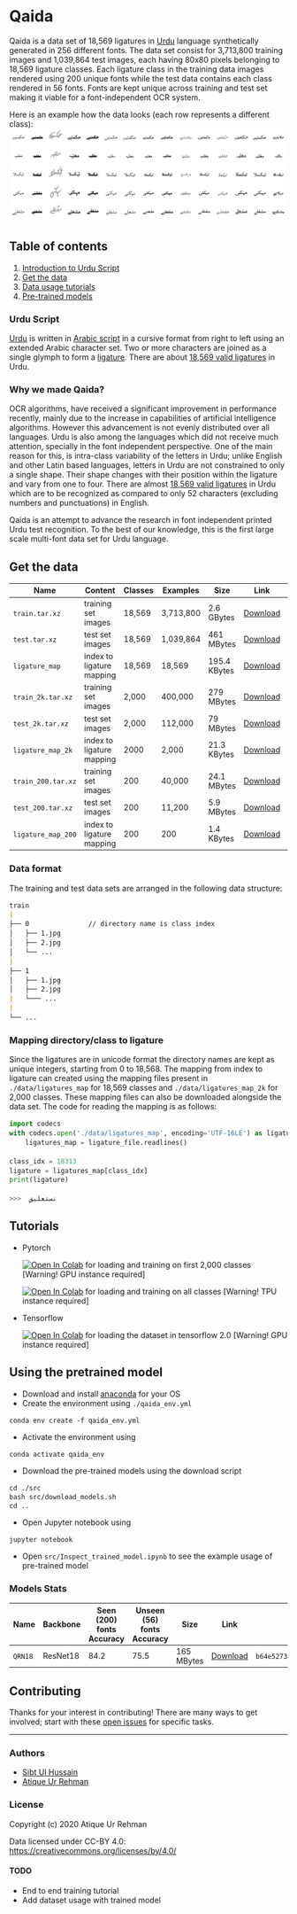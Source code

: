 # Qaida
Qaida is a data set of 18,569 ligatures in [Urdu](https://en.wikipedia.org/wiki/Urdu) language synthetically 
generated in 256 different fonts. The data set consist for 3,713,800 training images and 1,039,864 test images, each having 80x80 pixels belonging to 18,569 ligature classes. Each ligature class in the training data images rendered using 200 unique fonts while the test 
data contains each class rendered in 56 fonts. Fonts are kept unique across training and test set making it viable for
 a font-independent OCR system.
 
Here is an example how the data looks (each row represents a different class):
![](doc/img/qaida_sprite.png)

## Table of contents
 1. [Introduction to Urdu Script](#Urdu-Script)
 2. [Get the data](#Get-the-data)
 3. [Data usage tutorials](#Tutorials)
 4. [Pre-trained models](#Using-the-pretrained-model)

###  Urdu Script
[Urdu](https://en.wikipedia.org/wiki/Urdu) is written in [Arabic script](https://en.wikipedia.org/wiki/Arabic_script) in a cursive format from right to left using an extended Arabic character set. Two or more characters are joined as a single glymph to form a [ligature](https://en.wikipedia.org/wiki/Orthographic_ligature). There are about [18,569 valid ligatures](http://www.cle.org.pk/software/ling_resources/UrduLigatures.htm) in Urdu. 

### Why we made Qaida?
OCR algorithms, have received a significant improvement in performance recently, mainly due to the increase
in capabilities of artificial intelligence algorithms. However this advancement is not evenly distributed over all 
languages. Urdu is also among the languages which did not receive much attention, specially in the font independent 
perspective.
One of the main reason for this, is intra-class variability of the letters in Urdu; unlike English and other Latin based 
languages, letters in Urdu are not constrained to only a single shape. Their shape changes with their position within
the ligature and vary from one to four. There are almost [18,569 valid 
ligatures](http://www.cle.org.pk/software/ling_resources/UrduLigatures.htm) in Urdu which are to be recognized as 
compared to only 52 characters (excluding numbers and punctuations) in English.

Qaida is an attempt to advance the research in font independent printed Urdu test recognition. To the best of our knowledge, this is the first large scale multi-font data set for Urdu language. 

## Get the data
| Name  | Content | Classes | Examples | Size | Link | MD5 Checksum|
| --- | --- |--- | --- | --- |--- |--- |
| `train.tar.xz`        | training set images   |18,569  | 3,713,800   |2.6 GBytes      | [Download](https://drive.google.com/file/d/1ihemYqrIDklByJIxk1tKyxg3cISYQIYQ/view?usp=sharing)|`90ffe6411c5147ecc89764909cc6395a`|
| `test.tar.xz`         | test set images       |18,569  | 1,039,864   |461 MBytes      | [Download](https://drive.google.com/file/d/1EvM5SqDruOn1RBHf7vFk2ITS3sze90og/view?usp=sharing)|`847a146ecd9fc2db6e62a38eea475db6`|
| `ligature_map`        | index to ligature mapping|18,569  | 18,569     | 195.4 KBytes      | [Download](https://drive.google.com/file/d/15DeuaZncztB837WidRKuIuRWrzM981IF/view?usp=sharing)|`0c1b2e60b1c751d1a14c5eb90fec745e`|
| `train_2k.tar.xz`     | training set images   |2,000   | 400,000    |279 MBytes      | [Download](https://drive.google.com/file/d/1oQk6Hs13JL5OkW2EpS0-zSUAVX7SORzp/view?usp=sharing)|`847a146ecd9fc2db6e62a38eea475db6`|
| `test_2k.tar.xz`     | test set images       |2,000   | 112,000    | 79 MBytes      | [Download](https://drive.google.com/file/d/196rEKpsLlNOWCoTQv3TVjTnq8nP0FPXr/view?usp=sharing)|`847a146ecd9fc2db6e62a38eea475db6`|
| `ligature_map_2k`        | index to ligature mapping|2000  | 2,000     | 21.3 KBytes      | [Download](https://drive.google.com/file/d/1ZHF2AY_DdDfOr2MKnZAsr_mwk61IYG-E/view?usp=sharing)|`37bbd4e44ae486dbb5d7e98801811ae4`|
| `train_200.tar.xz`     | training set images   |200   | 40,000    |24.1 MBytes      | [Download](https://drive.google.com/file/d/1Rl5COEQFn0-xN6_LJeSLvyyS9XUMi5Kj/view?usp=sharing)|`a42b6a78a2f73d826b7b8ccbdaf5a60b`|
| `test_200.tar.xz`     | test set images       |200   | 11,200    | 5.9 MBytes      | [Download](https://drive.google.com/file/d/1RX_462Ecq8Mj2srmdEh2l5-w0hrU7T_o/view?usp=sharing)|`bc0aa5b0307d5a6e122acc2767d25c04`|
| `ligature_map_200`        | index to ligature mapping|200  | 200     | 1.4 KBytes      | [Download](https://drive.google.com/file/d/1n2Gcv1MUHcxYg0Y2nAIdNh3U7XoSKu8Z/view?usp=sharing)|`d8c38d3398b97549204d5d2c9a8b13ce`|


### Data format
The training and test data sets are arranged in the following data structure:

```markdown
train
|
├── 0               // directory name is class index
│   ├── 1.jpg
│   ├── 2.jpg
│   └── ...
|
├── 1               
│   ├── 1.jpg
│   ├── 2.jpg
|   └─── ...
|
└── ...

```

### Mapping directory/class to ligature 
Since the ligatures are in unicode format the directory names are kept as unique integers, starting from 0 to 18,568.
The mapping from index to ligature can created using the mapping files present in `./data/ligatures_map` for 18,569 classes
 and `./data/ligatures_map_2k` for 2,000 classes. These mapping files can also be downloaded alongside the data set. 
 The code for reading the mapping is as follows:
 
```python
import codecs
with codecs.open('./data/ligatures_map', encoding='UTF-16LE') as ligature_file:
    ligatures_map = ligature_file.readlines()

class_idx = 18313
ligature = ligatures_map[class_idx]
print(ligature)

>>>  نستعلیق
``` 

## Tutorials
- Pytorch

    [![Open In Colab](https://colab.research.google.com/assets/colab-badge.svg)](https://colab.research.google.com/drive/1na46Dw-iZFWTTx9FNKr9eiNhej9TNjRE) for loading and training on first 2,000 classes [Warning! GPU instance required]
    
    
    [![Open In Colab](https://colab.research.google.com/assets/colab-badge.svg)](https://colab.research.google.com/drive/1OEaZZ13bzB54eaFaw9yvQthuFrDAwa8u) for loading and training on all classes [Warning! TPU instance required]
 
 - Tensorflow
 
    [![Open In Colab](https://colab.research.google.com/assets/colab-badge.svg)](https://colab.research.google.com/drive/140f7rKrcgaT3ga-Zg2BXdCgXj2v2AV2p) for loading the dataset in tensorflow 2.0 [Warning! GPU instance required]
 

## Using the pretrained model
- Download  and install [anaconda](https://www.anaconda.com/distribution/) for your OS
- Create the environment using `./qaida_env.yml`
```
conda env create -f qaida_env.yml
```
- Activate the environment using
```
conda activate qaida_env
```
- Download the pre-trained models using the download script
```
cd ./src
bash src/download_models.sh
cd .. 
```
- Open Jupyter notebook using 
```
jupyter notebook
```
- Open `src/Inspect_trained_model.ipynb` to see the example usage of pre-trained model

### Models Stats
| Name  | Backbone | Seen (200) fonts Accuracy | Unseen (56) fonts Accuracy | Size | Link | MD5 Checksum|
| --- | --- |--- | --- | --- |--- |--- |
| `QRN18`   | ResNet18   |84.2  | 75.5   |165 MBytes      | [Download](https://drive.google.com/file/d/1kCOB_xrEbnr8JzAhWuskL2h0J81Hn8Ec/view?usp=sharing)|`b64e527360d21f55d35f0c684d6cad06`|

## Contributing
 Thanks for your interest in contributing! There are many ways to get involved; start with these [open issues](https://github.com/AtiqueUrRehman/qaida/issues) for specific tasks.

---
### Authors
- [Sibt Ul Hussain](https://www.linkedin.com/in/sibtulhussain/) 
- [Atique Ur Rehman](https://www.linkedin.com/in/atiqueurrehman/)

### License

Copyright (c) 2020 Atique Ur Rehman

Data licensed under CC-BY 4.0: https://creativecommons.org/licenses/by/4.0/

#### TODO
- End to end training tutorial
- Add dataset usage with trained model